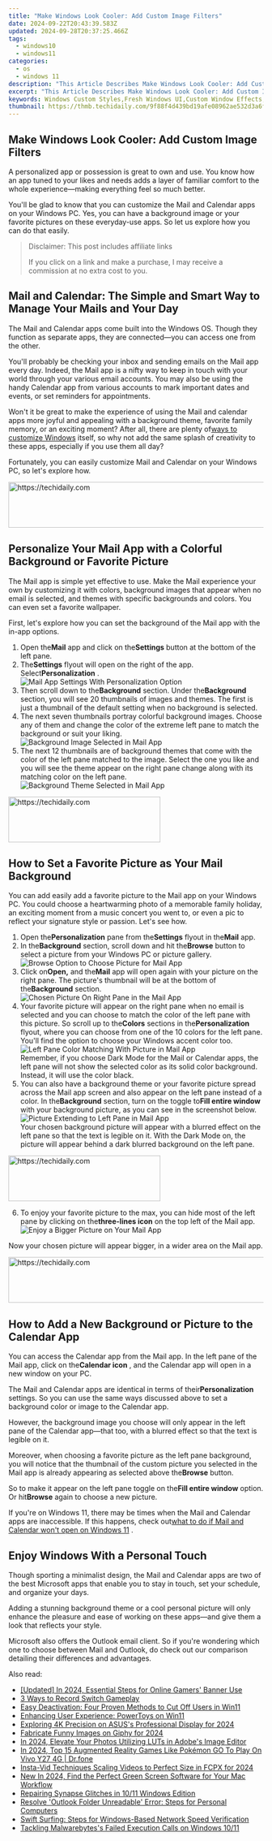 ```yaml
---
title: "Make Windows Look Cooler: Add Custom Image Filters"
date: 2024-09-22T20:43:39.583Z
updated: 2024-09-28T20:37:25.466Z
tags:
  - windows10
  - windows11
categories:
  - os
  - windows 11
description: "This Article Describes Make Windows Look Cooler: Add Custom Image Filters"
excerpt: "This Article Describes Make Windows Look Cooler: Add Custom Image Filters"
keywords: Windows Custom Styles,Fresh Windows UI,Custom Window Effects,New Windows Visuals,Enhanced Windows Theme,Cool Windows Update,Personalized Windows Aesthetics
thumbnail: https://thmb.techidaily.com/9f88f4d439bd19afe08962ae532d3a6f41b689b2a4dc10b0fa384c3313d41768.jpg
---
```


## Make Windows Look Cooler: Add Custom Image Filters

 A personalized app or possession is great to own and use. You know how an app tuned to your likes and needs adds a layer of familiar comfort to the whole experience—making everything feel so much better.

 You'll be glad to know that you can customize the Mail and Calendar apps on your Windows PC. Yes, you can have a background image or your favorite pictures on these everyday-use apps. So let us explore how you can do that easily.

>  Disclaimer: This post includes affiliate links
>
>  If you click on a link and make a purchase, I may receive a commission at no extra cost to you.
>

## Mail and Calendar: The Simple and Smart Way to Manage Your Mails and Your Day

 The Mail and Calendar apps come built into the Windows OS. Though they function as separate apps, they are connected—you can access one from the other.

 You'll probably be checking your inbox and sending emails on the Mail app every day. Indeed, the Mail app is a nifty way to keep in touch with your world through your various email accounts. You may also be using the handy Calendar app from various accounts to mark important dates and events, or set reminders for appointments.

 Won't it be great to make the experience of using the Mail and calendar apps more joyful and appealing with a background theme, favorite family memory, or an exciting moment? After all, there are plenty of[ways to customize Windows](https://www.makeuseof.com/tag/complete-guide-windows-customization/) itself, so why not add the same splash of creativity to these apps, especially if you use them all day?

 Fortunately, you can easily customize Mail and Calendar on your Windows PC, so let's explore how.

<!-- affiliate ads begin -->
<a href="https://appsumo.8odi.net/c/5597632/2123729/7443" target="_top" id="2123729">
  <img src="//a.impactradius-go.com/display-ad/7443-2123729" border="0" alt="https://techidaily.com" width="600" height="90"/>
</a>
<img height="0" width="0" src="https://appsumo.8odi.net/i/5597632/2123729/7443" style="position:absolute;visibility:hidden;" border="0" />
<!-- affiliate ads end -->

## Personalize Your Mail App with a Colorful Background or Favorite Picture

 The Mail app is simple yet effective to use. Make the Mail experience your own by customizing it with colors, background images that appear when no email is selected, and themes with specific backgrounds and colors. You can even set a favorite wallpaper.

 First, let's explore how you can set the background of the Mail app with the in-app options.

1. Open the**Mail** app and click on the**Settings** button at the bottom of the left pane.
2. The**Settings** flyout will open on the right of the app. Select**Personalization** .  
![Mail App Settings With Personalization Option](https://static1.makeuseofimages.com/wordpress/wp-content/uploads/2022/12/mail-app-settings-flyout.jpg)
3. Then scroll down to the**Background** section. Under the**Background** section, you will see 20 thumbnails of images and themes. The first is just a thumbnail of the default setting when no background is selected.
4. The next seven thumbnails portray colorful background images. Choose any of them and change the color of the extreme left pane to match the background or suit your liking.  
![Background Image Selected in Mail App](https://static1.makeuseofimages.com/wordpress/wp-content/uploads/2022/12/select-background-image-mail-app.jpg)
5. The next 12 thumbnails are of background themes that come with the color of the left pane matched to the image. Select the one you like and you will see the theme appear on the right pane change along with its matching color on the left pane.  
![Background Theme Selected in Mail App](https://static1.makeuseofimages.com/wordpress/wp-content/uploads/2022/12/select-background-theme-mail-app.jpg)

<!-- affiliate ads begin -->
<a href="https://aligracehair.sjv.io/c/5597632/2135414/19272" target="_top" id="2135414">
  <img src="//a.impactradius-go.com/display-ad/19272-2135414" border="0" alt="https://techidaily.com" width="300" height="90"/>
</a>
<img height="0" width="0" src="https://aligracehair.sjv.io/i/5597632/2135414/19272" style="position:absolute;visibility:hidden;" border="0" />
<!-- affiliate ads end -->

## How to Set a Favorite Picture as Your Mail Background

 You can add easily add a favorite picture to the Mail app on your Windows PC. You could choose a heartwarming photo of a memorable family holiday, an exciting moment from a music concert you went to, or even a pic to reflect your signature style or passion. Let's see how.

1. Open the**Personalization** pane from the**Settings** flyout in the**Mail** app.
2. In the**Background** section, scroll down and hit the**Browse** button to select a picture from your Windows PC or picture gallery.  
![Browse Option to Choose Picture for Mail App](https://static1.makeuseofimages.com/wordpress/wp-content/uploads/2022/12/browse-to-choose-picture-mail-app.jpg)
3. Click on**Open,** and the**Mail** app will open again with your picture on the right pane. The picture's thumbnail will be at the bottom of the**Background** section.  
![Chosen Picture On Right Pane in the Mail App](https://static1.makeuseofimages.com/wordpress/wp-content/uploads/2022/12/chosen-picture-on-right-pane-mail-app.jpg)
4. Your favorite picture will appear on the right pane when no email is selected and you can choose to match the color of the left pane with this picture. So scroll up to the**Colors** sections in the**Personalization** flyout, where you can choose from one of the 10 colors for the left pane. You'll find the option to choose your Windows accent color too.  
![Left Pane Color Matching With Picture in Mail App](https://static1.makeuseofimages.com/wordpress/wp-content/uploads/2022/12/choose-left-pane-color-to-match-picture.jpg)  
 Remember, if you choose Dark Mode for the Mail or Calendar apps, the left pane will not show the selected color as its solid color background. Instead, it will use the color black.
5. You can also have a background theme or your favorite picture spread across the Mail app screen and also appear on the left pane instead of a color. In the**Background** section, turn on the toggle to**Fill entire window** with your background picture, as you can see in the screenshot below.  
![Picture Extending to Left Pane in Mail App](https://static1.makeuseofimages.com/wordpress/wp-content/uploads/2022/12/extend-picture-to-left-pane-mail-app.jpg)  
 Your chosen background picture will appear with a blurred effect on the left pane so that the text is legible on it. With the Dark Mode on, the picture will appear behind a dark blurred background on the left pane.

<!-- affiliate ads begin -->
<a href="https://aligracehair.sjv.io/c/5597632/2135399/19272" target="_top" id="2135399">
  <img src="//a.impactradius-go.com/display-ad/19272-2135399" border="0" alt="https://techidaily.com" width="300" height="90"/>
</a>
<img height="0" width="0" src="https://aligracehair.sjv.io/i/5597632/2135399/19272" style="position:absolute;visibility:hidden;" border="0" />
<!-- affiliate ads end -->

6. To enjoy your favorite picture to the max, you can hide most of the left pane by clicking on the**three-lines icon** on the top left of the Mail app.  
![Enjoy a Bigger Picture on Your Mail App](https://static1.makeuseofimages.com/wordpress/wp-content/uploads/2022/12/enjoy-bigger-picture-on-mail-app-1.jpg)

 Now your chosen picture will appear bigger, in a wider area on the Mail app.

<!-- affiliate ads begin -->
<a href="https://appsumo.8odi.net/c/5597632/2144284/7443" target="_top" id="2144284">
  <img src="//a.impactradius-go.com/display-ad/7443-2144284" border="0" alt="https://techidaily.com" width="728" height="90"/>
</a>
<img height="0" width="0" src="https://appsumo.8odi.net/i/5597632/2144284/7443" style="position:absolute;visibility:hidden;" border="0" />
<!-- affiliate ads end -->

## How to Add a New Background or Picture to the Calendar App

 You can access the Calendar app from the Mail app. In the left pane of the Mail app, click on the**Calendar icon** , and the Calendar app will open in a new window on your PC.

 The Mail and Calendar apps are identical in terms of their**Personalization** settings. So you can use the same ways discussed above to set a background color or image to the Calendar app.

 However, the background image you choose will only appear in the left pane of the Calendar app—that too, with a blurred effect so that the text is legible on it.

 Moreover, when choosing a favorite picture as the left pane background, you will notice that the thumbnail of the custom picture you selected in the Mail app is already appearing as selected above the**Browse** button.

 So to make it appear on the left pane toggle on the**Fill entire window** option. Or hit**Browse** again to choose a new picture.

 If you're on Windows 11, there may be times when the Mail and Calendar apps are inaccessible. If this happens, check out[what to do if Mail and Calendar won't open on Windows 11](https://www.makeuseof.com/windows-11-mail-calendar-wont-open/) .

## Enjoy Windows With a Personal Touch

 Though sporting a minimalist design, the Mail and Calendar apps are two of the best Microsoft apps that enable you to stay in touch, set your schedule, and organize your days.

 Adding a stunning background theme or a cool personal picture will only enhance the pleasure and ease of working on these apps—and give them a look that reflects your style.

 Microsoft also offers the Outlook email client. So if you're wondering which one to choose between Mail and Outlook, do check out our comparison detailing their differences and advantages.

<ins class="adsbygoogle"
     style="display:block"
     data-ad-format="autorelaxed"
     data-ad-client="ca-pub-7571918770474297"
     data-ad-slot="1223367746"></ins>

<ins class="adsbygoogle"
     style="display:block"
     data-ad-client="ca-pub-7571918770474297"
     data-ad-slot="8358498916"
     data-ad-format="auto"
     data-full-width-responsive="true"></ins>

<span class="atpl-alsoreadstyle">Also read:</span>
<div><ul>
<li><a href="https://facebook-video-footage.techidaily.com/updated-in-2024-essential-steps-for-online-gamers-banner-use/"><u>[Updated] In 2024, Essential Steps for Online Gamers' Banner Use</u></a></li>
<li><a href="https://screen-sharing-recording.techidaily.com/3-ways-to-record-switch-gameplay/"><u>3 Ways to Record Switch Gameplay</u></a></li>
<li><a href="https://win11.techidaily.com/easy-deactivation-four-proven-methods-to-cut-off-users-in-win11/"><u>Easy Deactivation: Four Proven Methods to Cut Off Users in Win11</u></a></li>
<li><a href="https://win11.techidaily.com/enhancing-user-experience-powertoys-on-win11/"><u>Enhancing User Experience: PowerToys on Win11</u></a></li>
<li><a href="https://some-techniques.techidaily.com/exploring-4k-precision-on-asuss-professional-display-for-2024/"><u>Exploring 4K Precision on ASUS's Professional Display for 2024</u></a></li>
<li><a href="https://some-knowledge.techidaily.com/fabricate-funny-images-on-giphy-for-2024/"><u>Fabricate Funny Images on Giphy for 2024</u></a></li>
<li><a href="https://fox-glue.techidaily.com/in-2024-elevate-your-photos-utilizing-luts-in-adobes-image-editor/"><u>In 2024, Elevate Your Photos Utilizing LUTs in Adobe's Image Editor</u></a></li>
<li><a href="https://change-location.techidaily.com/in-2024-top-15-augmented-reality-games-like-pokemon-go-to-play-on-vivo-y27-4g-drfone-by-drfone-virtual-android/"><u>In 2024, Top 15 Augmented Reality Games Like Pokémon GO To Play On Vivo Y27 4G | Dr.fone</u></a></li>
<li><a href="https://instagram-videos.techidaily.com/insta-vid-techniques-scaling-videos-to-perfect-size-in-fcpx-for-2024/"><u>Insta-Vid Techniques Scaling Videos to Perfect Size in FCPX for 2024</u></a></li>
<li><a href="https://video-ai-editor.techidaily.com/new-in-2024-find-the-perfect-green-screen-software-for-your-mac-workflow/"><u>New In 2024, Find the Perfect Green Screen Software for Your Mac Workflow</u></a></li>
<li><a href="https://win11.techidaily.com/repairing-synapse-glitches-in-1011-windows-edition/"><u>Repairing Synapse Glitches in 10/11 Windows Edition</u></a></li>
<li><a href="https://win11.techidaily.com/resolve-outlook-folder-unreadable-error-steps-for-personal-computers/"><u>Resolve 'Outlook Folder Unreadable' Error: Steps for Personal Computers</u></a></li>
<li><a href="https://win11.techidaily.com/swift-surfing-steps-for-windows-based-network-speed-verification/"><u>Swift Surfing: Steps for Windows-Based Network Speed Verification</u></a></li>
<li><a href="https://win11.techidaily.com/tackling-malwarebytess-failed-execution-calls-on-windows-1011/"><u>Tackling Malwarebytes's Failed Execution Calls on Windows 10/11</u></a></li>
</ul></div>

